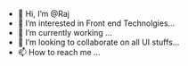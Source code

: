 - 👋 Hi, I’m @Raj
- 👀 I’m interested in Front end Technolgies...
- 🌱 I’m currently working ...
- 💞️ I’m looking to collaborate on all UI stuffs...
- 📫 How to reach me ...

<!---
Raj14/Raj14 is a ✨ special ✨ repository because its `README.md` (this file) appears on your GitHub profile.
You can click the Preview link to take a look at your changes.
--->
